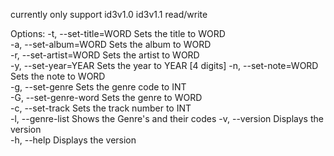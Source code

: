 
currently only support id3v1.0 id3v1.1 read/write

Options:
  -t, --set-title=WORD   Sets the title to WORD           
  -a, --set-album=WORD   Sets the album to WORD           
  -r, --set-artist=WORD  Sets the artist to WORD          
  -y, --set-year=YEAR    Sets the year to YEAR [4 digits] 
  -n, --set-note=WORD    Sets the note to WORD            
  -g, --set-genre        Sets the genre code to INT       
  -G, --set-genre-word   Sets the genre to WORD           
  -c, --set-track        Sets the track number to INT     
  -l, --genre-list       Shows the Genre's and their codes
  -v, --version          Displays the version             
  -h, --help             Displays the version             


